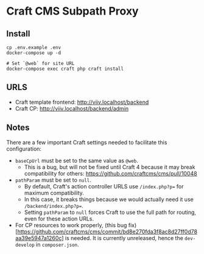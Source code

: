 # Craft CMS Subpath Proxy

## Install

```shell
cp .env.example .env
docker-compose up -d

# Set `@web` for site URL
docker-compose exec craft php craft install
```

## URLS

- Craft template frontend: http://viiv.localhost/backend
- Craft CP: http://viiv.localhost/backend/admin

## Notes

There are a few important Craft settings needed to facilitate this configuration:

- `baseCpUrl` must be set to the same value as `@web`.
  - This is a bug, but will not be fixed until Craft 4 because it may break compatibility for others: https://github.com/craftcms/cms/pull/10048
- `pathParam` must be set to `null`.
  - By default, Craft's action controller URLS use `/index.php?p=` for maximum compatibility.
  - In this case, it breaks things because we would actually need it use `/backend/index.php?p=`.
  - Setting `pathParam` to `null` forces Craft to use the full path for routing, even for these action URLs.
- For CP resources to work properly, (this bug fix)[https://github.com/craftcms/cms/commit/bd8e270fda3f8ac8d27ff0d78aa39e5947a1260c] is needed. It is currently unreleased, hence the `dev-develop` in `composer.json`.